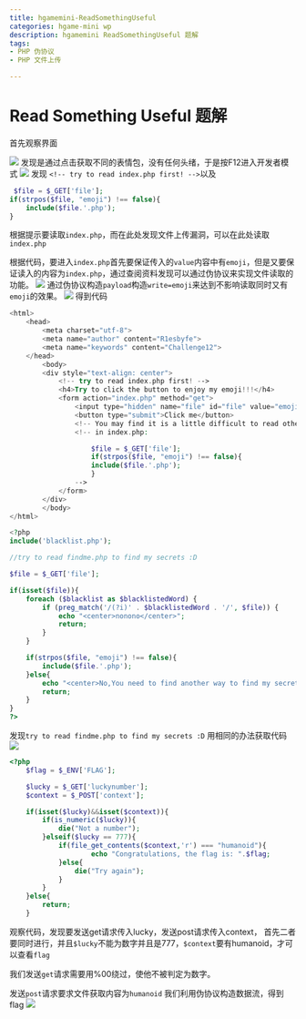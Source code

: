 ```yaml
---
title: hgamemini-ReadSomethingUseful
categories: hgame-mini wp
description: hgamemini ReadSomethingUseful 题解
tags: 
- PHP 伪协议
- PHP 文件上传

---
```

# Read Something Useful 题解
首先观察界面

![](img/Snipaste_2023-12-06_14-55-24.png)
发现是通过点击获取不同的表情包，没有任何头绪，于是按F12进入开发者模式
![](img/Snipaste_2023-12-06_17-05-46.png)
发现 
`<!-- try to read index.php first! -->`以及
```php
 $file = $_GET['file'];
if(strpos($file, "emoji") !== false){
    include($file.'.php');
}
```

根据提示要读取`index.php`，而在此处发现文件上传漏洞，可以在此处读取`index.php`

根据代码，要进入`index.php`首先要保证传入的`value`内容中有`emoji`，但是又要保证读入的内容为`index.php`，通过查阅资料发现可以通过伪协议来实现文件读取的功能。
![](img/Snipaste_2023-12-06_17-24-44.png)
通过伪协议构造`payload`构造`write=emoji`来达到不影响读取同时又有`emoji`的效果。
![](img/Snipaste_2023-12-06_17-33-08.png)
得到代码
```php
<html>
    <head>
        <meta charset="utf-8">
        <meta name="author" content="R1esbyfe">
        <meta name="keywords" content="Challenge12">
    </head>
        <body>
        <div style="text-align: center">
            <!-- try to read index.php first! -->
            <h4>Try to click the button to enjoy my emoji!!!</h4>
            <form action="index.php" method="get">
                <input type="hidden" name="file" id="file" value="emoji">
                <button type="submit">Click me</button>
                <!-- You may find it is a little difficult to read other files, right :( -->
                <!-- in index.php:

                    $file = $_GET['file'];
                    if(strpos($file, "emoji") !== false){
                    include($file.'.php');
                    }
                -->
            </form>
        </div>
        </body>
</html>

<?php
include('blacklist.php');

//try to read findme.php to find my secrets :D

$file = $_GET['file'];

if(isset($file)){
    foreach ($blacklist as $blacklistedWord) {
        if (preg_match('/(?i)' . $blacklistedWord . '/', $file)) {
            echo "<center>nonono</center>";
            return;
        }
    }

    if(strpos($file, "emoji") !== false){
        include($file.'.php');
    }else{
        echo "<center>No,You need to find another way to find my secret :(</center>";
        return;
    }
}
?>

```
发现`try to read findme.php to find my secrets :D`
用相同的办法获取代码
![](img/Snipaste_2023-12-06_17-48-06.png)
```php
<?php
    $flag = $_ENV['FLAG'];

    $lucky = $_GET['luckynumber'];
    $context = $_POST['context'];

    if(isset($lucky)&&isset($context)){
        if(is_numeric($lucky)){
            die("Not a number");
        }elseif($lucky == 777){
            if(file_get_contents($context,'r') === "humanoid"){
                    echo "Congratulations, the flag is: ".$flag;
            }else{
                die("Try again");
            }
        }
    }else{
        return;
    }

```
观察代码，发现要发送get请求传入lucky，发送post请求传入context，
首先二者要同时进行，并且`$lucky`不能为数字并且是777，`$context`要有humanoid，才可以查看`flag`

我们发送`get`请求需要用%00绕过，使他不被判定为数字。

发送`post`请求要求文件获取内容为`humanoid`
我们利用伪协议构造数据流，得到flag
![](img/Snipaste_2023-12-06_18-02-14.png)
